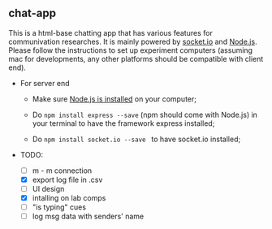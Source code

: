 ## chat-app

This is a html-base chatting app that has various features for communivation researches. It is mainly powered by [socket.io](http://socket.io) and [Node.js](https://nodejs.org/en/). Please follow the instructions to set up experiment computers (assuming mac for developments, any other platforms should be compatible with client end).

- For server end
  - Make sure [Node.js is installed](https://nodejs.org/en/) on your computer;

  - Do `npm install express --save` (npm should come with Node.js) in your terminal to have the framework express installed;

  - Do `npm install socket.io --save ` to have socket.io installed;​

- TODO:
  - [ ] m - m connection
  - [x] export log file in .csv
  - [ ] UI design
  - [x] intalling on lab comps
  - [ ] "is typing" cues
  - [ ] log msg data with senders' name
